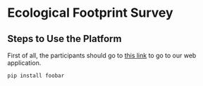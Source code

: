 # Ecological Footprint Survey
## Steps to Use the Platform
First of all, the participants should go to [this link](http://18.185.61.4:portNum) to go to our web application.

```bash
pip install foobar
```
